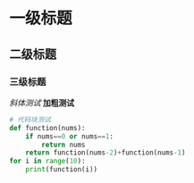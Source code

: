 # 一级标题

## 二级标题

### 三级标题

*斜体测试*
**加粗测试**

```python
# 代码块测试
def function(nums):
    if nums==0 or nums==1:
        return nums
    return function(nums-2)+function(nums-1)
for i in range(10):
    print(function(i))
```


